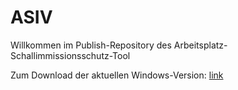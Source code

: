 # ASIV
Willkommen im Publish-Repository des Arbeitsplatz-Schallimmissionsschutz-Tool

Zum Download der aktuellen Windows-Version: [link](https://github.com/Stjefan/asiv-public/releases/)
